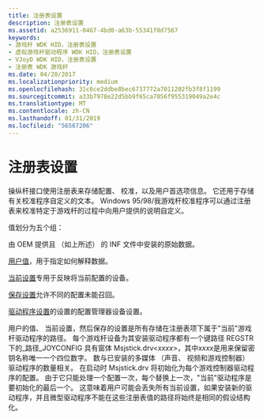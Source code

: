 ```yaml
---
title: 注册表设置
description: 注册表设置
ms.assetid: a2536911-0467-4bd0-a63b-55341f0d7567
keywords:
- 游戏杆 WDK HID，注册表设置
- 虚拟游戏杆驱动程序 WDK HID，注册表设置
- VJoyD WDK HID，注册表设置
- 注册表 WDK 游戏杆
ms.date: 04/20/2017
ms.localizationpriority: medium
ms.openlocfilehash: 31c6ce2ddbe8bec6737772a7011202fb3f8f1199
ms.sourcegitcommit: a33b7978e22d5bb9f65ca7056f955319049a2e4c
ms.translationtype: MT
ms.contentlocale: zh-CN
ms.lasthandoff: 01/31/2019
ms.locfileid: "56567206"
---
```

# <a name="registry-settings"></a>注册表设置





操纵杆接口使用注册表来存储配置、 校准，以及用户首选项信息。 它还用于存储有关校准程序自定义的文本。 Windows 95/98/我游戏杆校准程序可以通过注册表来校准特定于游戏杆的过程中向用户提供的说明自定义。

值划分为五个组：

由 OEM 提供且 （如上所述） 的 INF 文件中安装的原始数据。

[用户值](user-values.md)，用于指定如何解释数据。

[当前设置](current-settings.md)专用于反映将当前配置的设备。

[保存设置](saved-settings.md)允许不同的配置未能召回。

[驱动程序设置](driver-settings.md)的设置的配置管理器设备设置。

用户的值、 当前设置，然后保存的设置是所有存储在注册表项下属于"当前"游戏杆驱动程序的路径。 每个游戏杆设备为其安装驱动程序都有一个键路径 REGSTR 下的\_路径\_JOYCONFIG 具有窗体 Msjstick.drv&lt;*xxxx*&gt;，其中*xxxx*是用来保留密钥名称唯一一个四位数字。 数与已安装的多媒体 （声音、 视频和游戏控制器） 驱动程序的数量相关。 在启动时 Msjstick.drv 将初始化为每个游戏控制器驱动程序的配置。 由于它只能处理一个配置一次，每个替换上一次，"当前"驱动程序是要初始化的最后一个。 这意味着用户可能会丢失所有当前设置，如果安装新的驱动程序，并且微型驱动程序不能在这些注册表值的路径将始终是相同的假设结构化。

 

 




